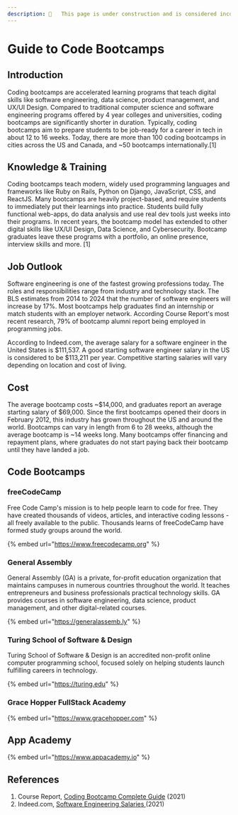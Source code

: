 ```yaml
---
description: 🚧   This page is under construction and is considered incomplete. 🚧
---
```


# Guide to Code Bootcamps

## Introduction

Coding bootcamps are accelerated learning programs that teach digital skills like software engineering, data science, product management, and UX/UI Design. Compared to traditional computer science and software engineering programs offered by 4 year colleges and universities, coding bootcamps are significantly shorter in duration. Typically, coding bootcamps aim to prepare students to be job-ready for a career in tech in about 12 to 16 weeks. Today, there are more than 100 coding bootcamps in cities across the US and Canada, and \~50 bootcamps internationally.\[1]

## Knowledge & Training

Coding bootcamps teach modern, widely used programming languages and frameworks like Ruby on Rails, Python on Django, JavaScript, CSS, and ReactJS. Many bootcamps are heavily project-based, and require students to immediately put their learnings into practice. Students build fully functional web-apps, do data analysis and use real dev tools just weeks into their programs. In recent years, the bootcamp model has extended to other digital skills like UX/UI Design, Data Science, and Cybersecurity. Bootcamp graduates leave these programs with a portfolio, an online presence, interview skills and more. \[1]

## Job Outlook

Software engineering is one of the fastest growing professions today. The roles and responsibilities range from industry and technology stack. The BLS estimates from 2014 to 2024 that the number of software engineers will increase by 17%. Most bootcamps help graduates find an internship or match students with an employer network. According Course Report's most recent research, 79% of bootcamp alumni report being employed in programming jobs.&#x20;

According to Indeed.com, the average salary for a software engineer in the United States is $111,537. A good starting software engineer salary in the US is considered to be $113,211 per year. Competitive starting salaries will vary depending on location and cost of living.

## Cost

The average bootcamp costs \~$14,000, and graduates report an average starting salary of $69,000. Since the first bootcamps opened their doors in February 2012, this industry has grown throughout the US and around the world. Bootcamps can vary in length from 6 to 28 weeks, although the average bootcamp is \~14 weeks long. Many bootcamps offer financing and repayment plans, where graduates do not start paying back their bootcamp until they have landed a job.

## Code Bootcamps

### freeCodeCamp

Free Code Camp's mission is to help people learn to code for free. They have created thousands of videos, articles, and interactive coding lessons - all freely available to the public. Thousands learns of freeCodeCamp have formed study groups around the world.

{% embed url="https://www.freecodecamp.org" %}

### General Assembly

General Assembly (GA) is a private, for-profit education organization that maintains campuses in numerous countries throughout the world. It teaches entrepreneurs and business professionals practical technology skills. GA provides courses in software engineering, data science, product management, and other digital-related courses.

{% embed url="https://generalassemb.ly" %}

### Turing School of Software & Design

Turing School of Software & Design is an accredited non-profit online computer programming school, focused solely on helping students launch fulfilling careers in technology.

{% embed url="https://turing.edu" %}

### Grace Hopper FullStack Academy

{% embed url="https://www.gracehopper.com" %}

## App Academy

{% embed url="https://www.appacademy.io" %}

## References

1. Course Report, [Coding Bootcamp Complete Guide](https://www.coursereport.com/coding-bootcamp-ultimate-guide) (2021)
2. Indeed.com, [Software Engineering Salaries ](https://www.indeed.com/career/software-engineer/salaries)(2021)
